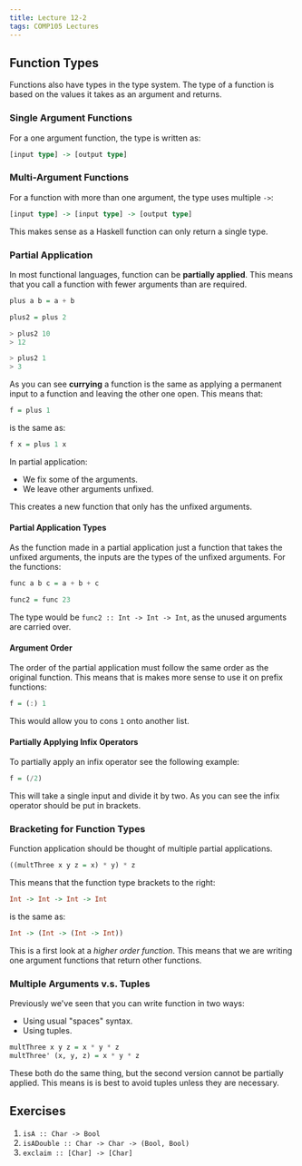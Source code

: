 ```yaml
---
title: Lecture 12-2
tags: COMP105 Lectures
---
```

## Function Types
Functions also have types in the type system. The type of a function is based on the values it takes as an argument and returns.

### Single Argument Functions
For a one argument function, the type is written as:

```haskell
[input type] -> [output type]
```

### Multi-Argument Functions
For a function with more than one argument, the type uses multiple `->`:

```haskell
[input type] -> [input type] -> [output type]
```

This makes sense as a Haskell function can only return a single type.

### Partial Application
In most functional languages, function can be **partially applied**. This means that you call a function with fewer arguments than are required.

```haskell
plus a b = a + b

plus2 = plus 2

> plus2 10
> 12

> plus2 1
> 3
```

As you can see **currying** a function is the same as applying a permanent input to a function and leaving the other one open. This means that:

```haskell
f = plus 1
```

is the same as:

```haskell
f x = plus 1 x
```

In partial application:

* We fix some of the arguments.
* We leave other arguments unfixed.

This creates a new function that only has the unfixed arguments.

#### Partial Application Types
As the function made in a partial application just a function that takes the unfixed arguments, the inputs are the types of the unfixed arguments. For the functions:

```haskell
func a b c = a + b + c

func2 = func 23
```

The type would be `func2 :: Int -> Int -> Int`, as the unused arguments are carried over.

#### Argument Order
The order of the partial application must follow the same order as the original function. This means that is makes more sense to use it on prefix functions:

```haskell
f = (:) 1
```

This would allow you to cons `1` onto another list.

#### Partially Applying Infix Operators
To partially apply an infix operator see the following example:

```haskell
f = (/2)
```

This will take a single input and divide it by two. As you can see the infix operator should be put in brackets.

### Bracketing for Function Types
Function application should be thought of multiple partial applications.

```haskell
((multThree x y z = x) * y) * z
```

This means that the function type brackets to the right:

```haskell
Int -> Int -> Int -> Int
```

is the same as:

```haskell
Int -> (Int -> (Int -> Int))
```

This is a first look at a *higher order function*. This means that we are writing one argument functions that return other functions.

### Multiple Arguments v.s. Tuples
Previously we've seen that you can write function in two ways:

* Using usual "spaces" syntax.
* Using tuples.

```haskell 
multThree x y z = x * y * z
multThree' (x, y, z) = x * y * z
```

These both do the same thing, but the second version cannot be partially applied. This means is is best to avoid tuples unless they are necessary.

## Exercises
1. `isA :: Char -> Bool`
1. `isADouble :: Char -> Char -> (Bool, Bool)`
1. `exclaim :: [Char] -> [Char]`